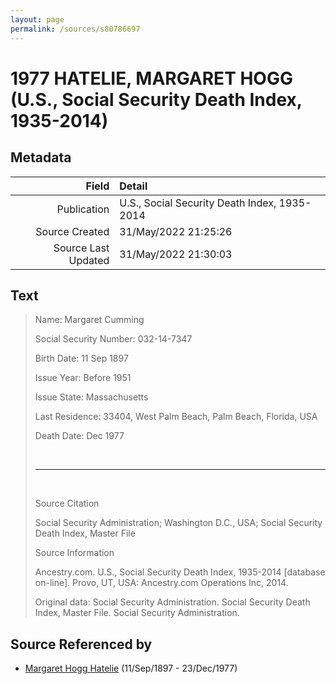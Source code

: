 ```yaml
---
layout: page
permalink: /sources/s80786697
---
```


# 1977 HATELIE, MARGARET HOGG (U.S., Social Security Death Index, 1935-2014)

## Metadata

Field | Detail
---:|:---
Publication | U.S., Social Security Death Index, 1935-2014
Source Created | 31/May/2022 21:25:26
Source Last Updated | 31/May/2022 21:30:03

## Text

> Name: Margaret Cumming
>
> Social Security Number: 032-14-7347
>
> Birth Date: 11 Sep 1897
>
> Issue Year: Before 1951
>
> Issue State: Massachusetts
>
> Last Residence: 33404, West Palm Beach, Palm Beach, Florida, USA
>
> Death Date: Dec 1977
>
> <br/>
>
> ---
>
> <br/>
>
> Source Citation
>
> Social Security Administration; Washington D.C., USA; Social Security Death Index, Master File
>
> Source Information
>
> Ancestry.com. U.S., Social Security Death Index, 1935-2014 [database on-line]. Provo, UT, USA: Ancestry.com Operations Inc, 2014.
>
> Original data: Social Security Administration. Social Security Death Index, Master File. Social Security Administration.
>

## Source Referenced by

* [Margaret Hogg Hatelie](../people/@43723296@-margaret-hogg-hatelie-b1897-9-11-d1977-12-23.md) (11/Sep/1897 - 23/Dec/1977)
